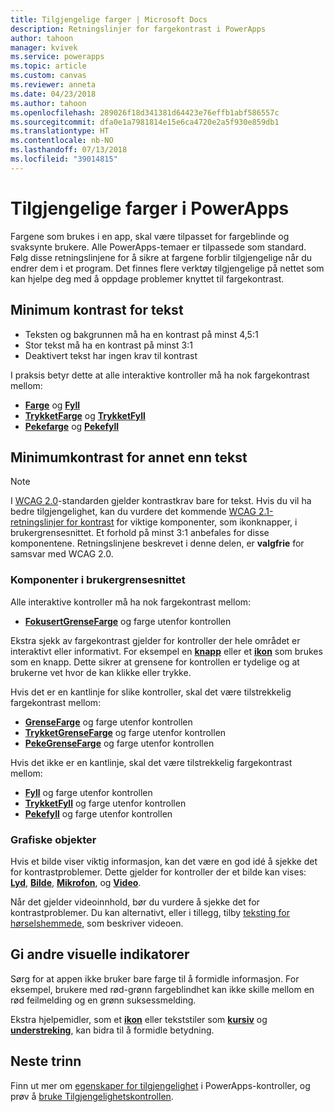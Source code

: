 ```yaml
---
title: Tilgjengelige farger | Microsoft Docs
description: Retningslinjer for fargekontrast i PowerApps
author: tahoon
manager: kvivek
ms.service: powerapps
ms.topic: article
ms.custom: canvas
ms.reviewer: anneta
ms.date: 04/23/2018
ms.author: tahoon
ms.openlocfilehash: 289026f18d341381d64423e76effb1abf586557c
ms.sourcegitcommit: dfa0e1a7981814e15e6ca4720e2a5f930e859db1
ms.translationtype: HT
ms.contentlocale: nb-NO
ms.lasthandoff: 07/13/2018
ms.locfileid: "39014815"
---
```

# <a name="accessible-colors-in-powerapps"></a>Tilgjengelige farger i PowerApps
Fargene som brukes i en app, skal være tilpasset for fargeblinde og svaksynte brukere. Alle PowerApps-temaer er tilpassede som standard. Følg disse retningslinjene for å sikre at fargene forblir tilgjengelige når du endrer dem i et program. Det finnes flere verktøy tilgjengelige på nettet som kan hjelpe deg med å oppdage problemer knyttet til fargekontrast.

## <a name="minimum-contrast-for-text"></a>Minimum kontrast for tekst
* Teksten og bakgrunnen må ha en kontrast på minst 4,5:1
* Stor tekst må ha en kontrast på minst 3:1
* Deaktivert tekst har ingen krav til kontrast

I praksis betyr dette at alle interaktive kontroller må ha nok fargekontrast mellom:
* **[Farge](controls/properties-color-border.md)** og **[Fyll](controls/properties-color-border.md)**
* **[TrykketFarge](controls/properties-color-border.md)** og **[TrykketFyll](controls/properties-color-border.md)**
* **[Pekefarge](controls/properties-color-border.md)** og **[Pekefyll](controls/properties-color-border.md)**

## <a name="minimum-contrast-for-non-text"></a>Minimumkontrast for annet enn tekst

> [!NOTE]
> I [WCAG 2.0](https://www.w3.org/TR/UNDERSTANDING-WCAG20/visual-audio-contrast-contrast.html)-standarden gjelder kontrastkrav bare for tekst. Hvis du vil ha bedre tilgjengelighet, kan du vurdere det kommende [WCAG 2.1-retningslinjer for kontrast](https://www.w3.org/TR/WCAG21/#non-text-contrast) for viktige komponenter, som ikonknapper, i brukergrensesnittet. Et forhold på minst 3:1 anbefales for disse komponentene. Retningslinjene beskrevet i denne delen, er **valgfrie** for samsvar med WCAG 2.0.

### <a name="user-interface-components"></a>Komponenter i brukergrensesnittet
Alle interaktive kontroller må ha nok fargekontrast mellom:
* **[FokusertGrenseFarge](controls/properties-color-border.md)** og farge utenfor kontrollen

Ekstra sjekk av fargekontrast gjelder for kontroller der hele området er interaktivt eller informativt. For eksempel en **[knapp](controls/control-button.md)** eller et **[ikon](controls/control-shapes-icons.md)** som brukes som en knapp. Dette sikrer at grensene for kontrollen er tydelige og at brukerne vet hvor de kan klikke eller trykke.

Hvis det er en kantlinje for slike kontroller, skal det være tilstrekkelig fargekontrast mellom:
* **[GrenseFarge](controls/properties-color-border.md)** og farge utenfor kontrollen
* **[TrykketGrenseFarge](controls/properties-color-border.md)** og farge utenfor kontrollen
* **[PekeGrenseFarge](controls/properties-color-border.md)** og farge utenfor kontrollen

Hvis det ikke er en kantlinje, skal det være tilstrekkelig fargekontrast mellom:
* **[Fyll](controls/properties-color-border.md)** og farge utenfor kontrollen
* **[TrykketFyll](controls/properties-color-border.md)** og farge utenfor kontrollen
* **[Pekefyll](controls/properties-color-border.md)** og farge utenfor kontrollen

### <a name="graphical-objects"></a>Grafiske objekter
Hvis et bilde viser viktig informasjon, kan det være en god idé å sjekke det for kontrastproblemer. Dette gjelder for kontroller der et bilde kan vises: **[Lyd](controls/control-audio-video.md)**, **[Bilde](controls/control-image.md)**, **[Mikrofon](controls/control-microphone.md)**, og **[Video](controls/control-audio-video.md)**.

Når det gjelder videoinnhold, bør du vurdere å sjekke det for kontrastproblemer. Du kan alternativt, eller i tillegg, tilby [teksting for hørselshemmede](controls/control-audio-video.md), som beskriver videoen.

## <a name="provide-other-visual-cues"></a>Gi andre visuelle indikatorer
Sørg for at appen ikke bruker bare farge til å formidle informasjon. For eksempel, brukere med rød-grønn fargeblindhet kan ikke skille mellom en rød feilmelding og en grønn suksessmelding.

Ekstra hjelpemidler, som et **[ikon](controls/control-shapes-icons.md)** eller tekststiler som **[kursiv](controls/properties-text.md)** og **[understreking](controls/properties-text.md)**, kan bidra til å formidle betydning.

## <a name="next-steps"></a>Neste trinn
Finn ut mer om [egenskaper for tilgjengelighet](controls/properties-accessibility.md) i PowerApps-kontroller, og prøv å [bruke Tilgjengelighetskontrollen](accessibility-checker.md).
